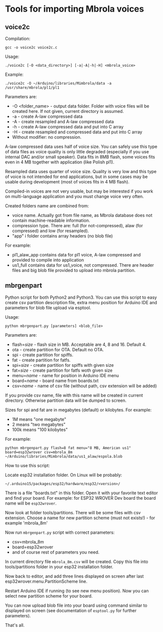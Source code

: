 # Tools for importing Mbrola voices

## voice2c

Compilation:
```
gcc -o voice2c voice2c.c
```

Usage:
```
./voice2c [-O <data_directory>] [-a|-A|-h|-H] <mbrola_voice>
```

Example:
```
./voice2c -O ~/Arduino/libraries/Mimbrola/data -a /usr/share/mbrola/pl1/pl1
```

Parameters are:

- -O <folder_name> - output data folder.
   Folder with voice files will be created here. If not given, current
   directory is assumed.
- -a - create A-law compressed data
- -A - create resampled and A-law compressed data
- -h - create A-law compressed data and put into C array
- -H - create resampled and compressed data and put into C array
- Without modifier: no compression.

A-law compressed data uses half of voice size. You can safely use this
type of data files as voice quality is only little degraded (especially
if you use internal DAC and/or small speaker). Data fits in 8MB flash,
some voices fits even in 4 MB together with application (like Polish
pl1).

Resampled data uses quarter of voice size. Quality is very low and this
type of voice is not intended for end applications, but in some cases
may be usable during development (most of voices fits in 4 MB flash).

Compiled-in voices are not very usable, but may be interested if you
work on multi-language application and you must change voice very
often.

Created folders name are combined from:
- voice name. Actually got from file name, as Mbrola database does not contain machine-readable information.
- compression type. There are: full (for not-compressed), alaw (for compressed) and low (for resampled).
- "app" i folder contains array headers (no blob file)

For example:
- pl1_alaw_app contains data for pl1 voice, A-law compressed and
  provided to compile into application
- us1_full contains data for us1_voice, not compressed.
  There are header files and big blob file provided to upload into
  mbrola partition.

## mbrgenpart

Python script for both Python2 and Python3. You can use this script
to easy create csv partition description file, extra menu position
for Arduino IDE and parameters for blob file upload via esptool.

Usage:
```
python mbrgenpart.py [parameters] <blob_file>
```

Parameters are:
-  flash=*size* - flash size in MB. Acceptable are 4, 8 and 16. Default 4.
-  ota - create partition for OTA. Default no OTA.
-  spi - create partition for spiffs.
-  fat - create partition for fatfs.
-  spi=*size* - create partition for spiffs with given size
-  fat=*size* - create partition for fatfs woth given size
-  menu=*name* - name for position in Arduino IDE menu
-  board=*name* - board name from boards.txt
-  csv=*name* - name of csv file (without path, csv extension will be added)

If you provide csv name, file with this name will be created in current
directory. Otherwise partition data will be dumped to screen.

Sizes for spi and fat are in megabytes (default) or kilobytes. For example:
- 1M means "one megabyte"
- 2 means "two megabytes"
- 100k means "100 kilobytes"

For example:
```
python mbrgenpart.py flash=8 fat menu="8 MB, American us1" board=esp32wrover csv=mbrola_8m ~/Arduino/libraries/Mimbrola/data/us1_alaw/espola.blob
```

How to use this script:

Locate esp32 installation folder. On Linux will be probably:
```
~/.arduino15/packages/esp32/hardware/esp32/<version>/
```
There is a file "boards.txt" in this folder. Open it with your favorite
text editor and find your board. For example: for ESP32 WROVER Dev board
the board name will be ```esp32wrover```.

Now look at folder tools/partitions. There will be some files with csv
extension. Choose a name for new partition scheme (must not exists!) -
for example 'mbrola_8m'

Now run ```mbrgenpart.py``` script with correct parameters:
- csv=mbrola_8m
- board=esp32wrover
- and of course rest of parameters you need.

In current directory file ```mbrola_8m.csv``` will be created. Copy
this file into tools/partitions folder in your esp32 installation
folder.

Now back to editor, and add three lines displayed on screen after last
esp32wrover.menu.PartitionScheme line.

Restart Arduino IDE if running (to see new menu position). Now you can
select new partition scheme for your board.

You can now upload blob file into your board using command similar to
displayed on screen (see documentation of ```esptool.py``` for further
parameters).

That's all.
